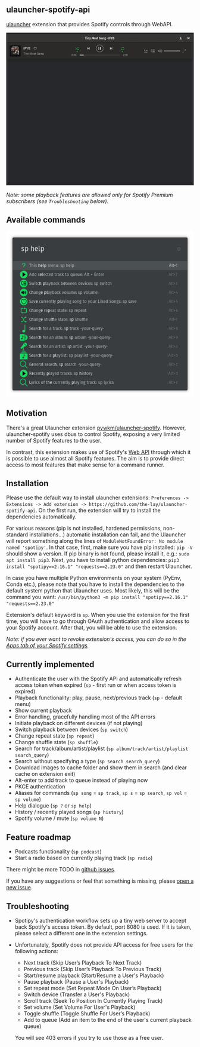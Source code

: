 ulauncher-spotify-api
--------------------------
[ulauncher](https://github.com/Ulauncher/Ulauncher) extension that provides Spotify controls through WebAPI.

![Demo gif](demo/demo.gif)

*Note: some playback features are allowed only for Spotify Premium subscribers (see `Troubleshooting` below).*

Available commands
--------------------------
![Commands](demo/available_commands.png)

Motivation
--------------------------
There's a great Ulauncher extension [pywkm/ulauncher-spotify](https://github.com/pywkm/ulauncher-spotify).
However, ulauncher-spotify uses dbus to control Spotify, exposing a very limited number of Spotify features to the user.

In contrast, this extension makes use of Spotify's [Web API](https://developer.spotify.com/documentation/web-api/)
through which it is possible to use almost all Spotify features. The aim is to provide direct access to most features
that make sense for a command runner.


Installation
--------------------------
Please use the default way to install ulauncher extensions:
`Preferences -> Extensions -> Add extension -> https://github.com/the-lay/ulauncher-spotify-api`.
On the first run, the extension will try to install the dependencies automatically.

For various reasons (pip is not installed, hardened permissions, non-standard installations...) automatic installation can fail, 
and the Ulauncher will report something along the lines of `ModuleNotFoundError: No module named 'spotipy'`.
In that case, first, make sure you have pip installed: `pip -V` should show a version. If pip binary is not found,
please install it, e.g.: `sudo apt install pip3`. Next, you have to install python dependencies:
`pip3 install "spotipy==2.16.1" "requests==2.23.0"` and then restart Ulauncher.

In case you have multiple Python environments on your system (PyEnv, Conda etc.),
please note that you have to install the dependencies to the default system python that Ulauncher uses.
Most likely, this will be the command you want: `/usr/bin/python3 -m pip install "spotipy==2.16.1" "requests==2.23.0"`

Extension's default keyword is `sp`. When you use the extension for the first time, you will have to
go through OAuth authentication and allow access to your Spotify account.
After that, you will be able to use the extension.

*Note: if you ever want to revoke extension's access, you can do so in the
[Apps tab of your Spotify settings](https://www.spotify.com/account/apps/).*


Currently implemented
--------------------------
- Authenticate the user with the Spotify API and automatically refresh access token when expired (`sp` - first run or
when access token is expired)
- Playback functionality: play, pause, next/previous track (`sp` - default menu)
- Show current playback
- Error handling, gracefully handling most of the API errors
- Initiate playback on different devices (if not playing)
- Switch playback between devices (`sp switch`)
- Change repeat state (`sp repeat`)
- Change shuffle state (`sp shuffle`)
- Search for track/album/artist/playlist (`sp album/track/artist/playlist search_query`)
- Search without specifying a type (`sp search search_query`)
- Download images to cache folder and show them in search (and clear cache on extension exit)
- Alt-enter to add track to queue instead of playing now
- PKCE authentication
- Aliases for commands (`sp song` = `sp track`, `sp s` = `sp search`, `sp vol` = `sp volume`)
- Help dialogue (`sp ?` or `sp help`)
- History / recently played songs (`sp history`)
- Spotify volume / mute (`sp volume N`)


Feature roadmap
--------------------------
- Podcasts functionality (`sp podcast`)
- Start a radio based on currently playing track (`sp radio`)

There might be more TODO in [github issues](https://github.com/the-lay/ulauncher-spotify-api/issues/).

If you have any suggestions or feel that something is missing, please
[open a new issue](https://github.com/the-lay/ulauncher-spotify-api/issues/new).


Troubleshooting
--------------------------
- Spotipy's authentication workflow sets up a tiny web server to accept back Spotify's access token.
By default, port 8080 is used. If it is taken, please select a different one in the extension settings.

- Unfortunately, Spotify does not provide API access for free users for the following actions:
  - Next track (Skip User’s Playback To Next Track)
  - Previous track (Skip User’s Playback To Previous Track)
  - Start/resume playback (Start/Resume a User's Playback)
  - Pause playback (Pause a User's Playback)
  - Set repeat mode (Set Repeat Mode On User’s Playback)
  - Switch device (Transfer a User's Playback)
  - Scroll track (Seek To Position In Currently Playing Track)
  - Set volume (Set Volume For User's Playback)
  - Toggle shuffle (Toggle Shuffle For User’s Playback)
  - Add to queue (Add an item to the end of the user's current playback queue)
  
  You will see 403 errors if you try to use those as a free user. 
